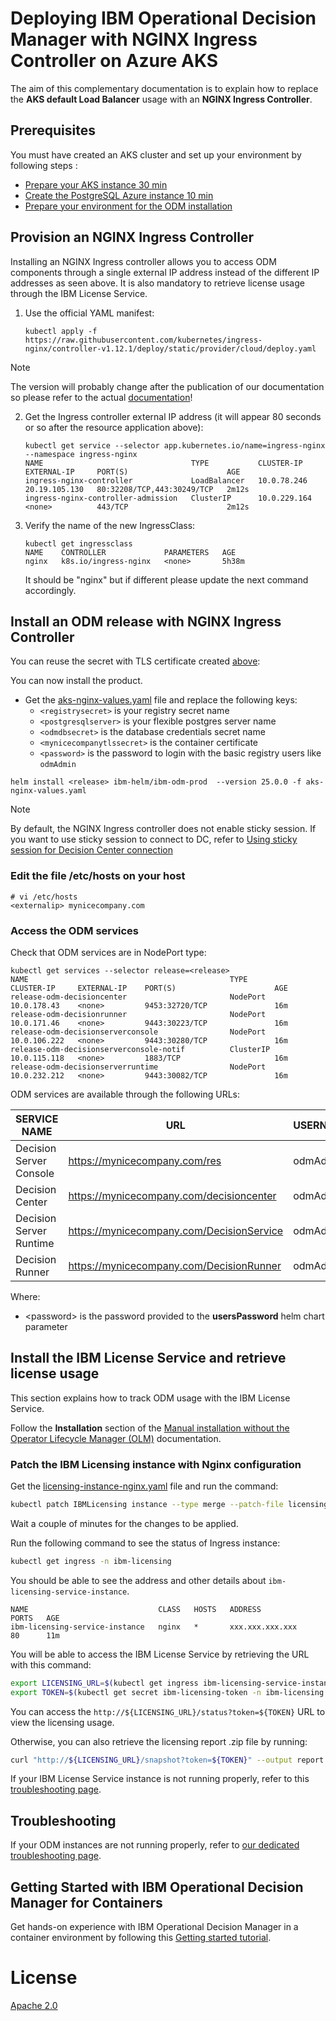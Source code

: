 # Deploying IBM Operational Decision Manager with NGINX Ingress Controller on Azure AKS

The aim of this complementary documentation is to explain how to replace the **AKS default Load Balancer** usage with an **NGINX Ingress Controller**.

## Prerequisites

You must have created an AKS cluster and set up your environment by following steps :
- [Prepare your AKS instance 30 min](README.md#prepare-your-aks-instance-30-min)
- [Create the PostgreSQL Azure instance 10 min](README.md#create-the-postgresql-azure-instance-10-min)
- [Prepare your environment for the ODM installation](README.md#prepare-your-environment-for-the-odm-installation)

## Provision an NGINX Ingress Controller

Installing an NGINX Ingress controller allows you to access ODM components through a single external IP address instead of the different IP addresses as seen above.  It is also mandatory to retrieve license usage through the IBM License Service.

1. Use the official YAML manifest:

    ```shell
    kubectl apply -f https://raw.githubusercontent.com/kubernetes/ingress-nginx/controller-v1.12.1/deploy/static/provider/cloud/deploy.yaml
    ```

> [!NOTE]
> The version will probably change after the publication of our documentation so please refer to the actual [documentation](https://kubernetes.github.io/ingress-nginx/deploy/#azure)!

2. Get the Ingress controller external IP address (it will appear 80 seconds or so after the resource application above):

    ```shell
    kubectl get service --selector app.kubernetes.io/name=ingress-nginx --namespace ingress-nginx
    NAME                                 TYPE           CLUSTER-IP     EXTERNAL-IP     PORT(S)                      AGE
    ingress-nginx-controller             LoadBalancer   10.0.78.246    20.19.105.130   80:32208/TCP,443:30249/TCP   2m12s
    ingress-nginx-controller-admission   ClusterIP      10.0.229.164   <none>          443/TCP                      2m12s
    ```

3. Verify the name of the new IngressClass:

    ```shell
    kubectl get ingressclass
    NAME    CONTROLLER             PARAMETERS   AGE
    nginx   k8s.io/ingress-nginx   <none>       5h38m
    ```

    It should be "nginx" but if different please update the next command accordingly.

## Install an ODM release with NGINX Ingress Controller

You can reuse the secret with TLS certificate created [above](README.md#manage-adigital-certificate-10-min):

You can now install the product.
- Get the [aks-nginx-values.yaml](./aks-nginx-values.yaml) file and replace the following keys:
  - `<registrysecret>` is your registry secret name
  - `<postgresqlserver>` is your flexible postgres server name
  - `<odmdbsecret>` is the database credentials secret name
  - `<mynicecompanytlssecret>` is the container certificate
  - `<password>` is the password to login with the basic registry users like `odmAdmin`

```shell
helm install <release> ibm-helm/ibm-odm-prod  --version 25.0.0 -f aks-nginx-values.yaml
```

> [!NOTE]
> By default, the NGINX Ingress controller does not enable sticky session. If you want to use sticky session to connect to DC, refer to [Using sticky session for Decision Center connection](../../contrib/sticky-session/README.md#configuring-ingress-to-use-sticky-sessions)


### Edit the file /etc/hosts on your host

```shell
# vi /etc/hosts
<externalip> mynicecompany.com
```

### Access the ODM services

Check that ODM services are in NodePort type:

```shell
kubectl get services --selector release=<release>
NAME                                             TYPE           CLUSTER-IP     EXTERNAL-IP    PORT(S)                      AGE
release-odm-decisioncenter                       NodePort       10.0.178.43    <none>         9453:32720/TCP               16m
release-odm-decisionrunner                       NodePort       10.0.171.46    <none>         9443:30223/TCP               16m
release-odm-decisionserverconsole                NodePort       10.0.106.222   <none>         9443:30280/TCP               16m
release-odm-decisionserverconsole-notif          ClusterIP      10.0.115.118   <none>         1883/TCP                     16m
release-odm-decisionserverruntime                NodePort       10.0.232.212   <none>         9443:30082/TCP               16m
```

ODM services are available through the following URLs:

<!-- markdown-link-check-disable -->
| SERVICE NAME | URL | USERNAME/PASSWORD
| --- | --- | ---
| Decision Server Console | https://mynicecompany.com/res | odmAdmin/\<password\>
| Decision Center | https://mynicecompany.com/decisioncenter | odmAdmin/\<password\>
| Decision Server Runtime | https://mynicecompany.com/DecisionService | odmAdmin/\<password\>
| Decision Runner | https://mynicecompany.com/DecisionRunner | odmAdmin/\<password\>
<!-- markdown-link-check-enable -->

Where:

* \<password\> is the password provided to the **usersPassword** helm chart parameter

## Install the IBM License Service and retrieve license usage

This section explains how to track ODM usage with the IBM License Service.

Follow the **Installation** section of the [Manual installation without the Operator Lifecycle Manager (OLM)](https://www.ibm.com/docs/en/cloud-paks/foundational-services/4.12.0?topic=ilsfpcr-installing-license-service-without-operator-lifecycle-manager-olm) documentation.

### Patch the IBM Licensing instance with Nginx configuration

Get the [licensing-instance-nginx.yaml](./licensing-instance-nginx.yaml) file and run the command:

```bash
kubectl patch IBMLicensing instance --type merge --patch-file licensing-instance-nginx.yaml -n ibm-licensing
```

Wait a couple of minutes for the changes to be applied. 

Run the following command to see the status of Ingress instance:

```bash
kubectl get ingress -n ibm-licensing                         
```

You should be able to see the address and other details about `ibm-licensing-service-instance`.
```
NAME                             CLASS   HOSTS   ADDRESS             PORTS   AGE
ibm-licensing-service-instance   nginx   *       xxx.xxx.xxx.xxx     80      11m
```

You will be able to access the IBM License Service by retrieving the URL with this command:

```bash
export LICENSING_URL=$(kubectl get ingress ibm-licensing-service-instance -n ibm-licensing -o jsonpath='{.status.loadBalancer.ingress[0].ip}')/ibm-licensing-service-instance
export TOKEN=$(kubectl get secret ibm-licensing-token -n ibm-licensing -o jsonpath='{.data.token}' |base64 -d)
```

You can access the `http://${LICENSING_URL}/status?token=${TOKEN}` URL to view the licensing usage. 

Otherwise, you can also retrieve the licensing report .zip file by running:

```bash
curl "http://${LICENSING_URL}/snapshot?token=${TOKEN}" --output report.zip
```

If your IBM License Service instance is not running properly, refer to this [troubleshooting page](https://www.ibm.com/docs/en/cloud-paks/foundational-services/4.12.0?topic=service-troubleshooting-license).

## Troubleshooting

If your ODM instances are not running properly, refer to [our dedicated troubleshooting page](https://www.ibm.com/docs/en/odm/9.0.0?topic=900-troubleshooting-support).

## Getting Started with IBM Operational Decision Manager for Containers

Get hands-on experience with IBM Operational Decision Manager in a container environment by following this [Getting started tutorial](https://github.com/DecisionsDev/odm-for-container-getting-started/blob/master/README.md).

# License

[Apache 2.0](/LICENSE)
